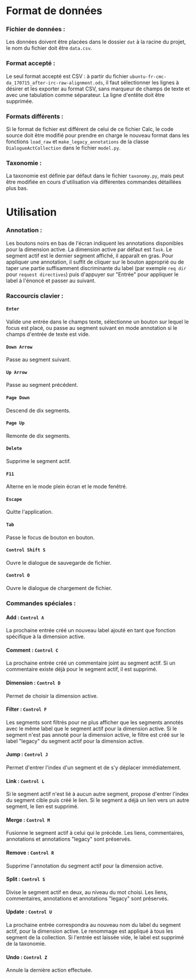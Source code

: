 # Format de données

### Fichier de données :

Les données doivent être placées dans le dossier `dat` à la racine du projet, le nom du fichier doit être `data.csv`.

### Format accepté :

Le seul format accepté est CSV : à partir du fichier `ubuntu-fr-cmc-da_170715_after-irc-raw-alignment.ods`, il faut sélectionner les lignes à désirer et les exporter au format CSV, sans marqueur de champs de texte et avec une tabulation comme séparateur. La ligne d'entête doit être supprimée.

### Formats différents :

Si le format de fichier est différent de celui de ce fichier Calc, le code source doit être modifié pour prendre en charge le nouveau format dans les fonctions `load_raw` et `make_legacy_annotations` de la classe `DialogueActCollection` dans le fichier `model.py`.

### Taxonomie :

La taxonomie est définie par défaut dans le fichier `taxonomy.py`, mais peut être modifiée en cours d'utilisation via différentes commandes détaillées plus bas.

# Utilisation

### Annotation :

Les boutons noirs en bas de l'écran indiquent les annotations disponibles pour la dimension active. La dimension active par défaut est `Task`. Le segment actif est le dernier segment affiché, il apparaît en gras. Pour appliquer une annotation, il suffit de cliquer sur le bouton approprié ou de taper une partie suffisamment discriminante du label (par exemple `req dir` pour `request directives`) puis d'appuyer sur "Entrée" pour appliquer le label à l'énoncé et passer au suivant.

### Raccourcis clavier :

#### `Enter`

Valide une entrée dans le champs texte, sélectionne un bouton sur lequel le focus est placé, ou passe au segment suivant en mode annotation si le champs d'entrée de texte est vide.

#### `Down Arrow`

Passe au segment suivant.

#### `Up Arrow`

Passe au segment précédent.

#### `Page Down`

Descend de dix segments.

#### `Page Up`

Remonte de dix segments.

#### `Delete`

Supprime le segment actif.

#### `F11`

Alterne en le mode plein écran et le mode fenêtré.

#### `Escape`

Quitte l'application. 

#### `Tab`

Passe le focus de bouton en bouton.

#### `Control Shift S`

Ouvre le dialogue de sauvegarde de fichier.

#### `Control O`

Ouvre le dialogue de chargement de fichier.

### Commandes spéciales :

#### Add : `Control A`

La prochaine entrée créé un nouveau label ajouté en tant que fonction spécifique à la dimension active.

#### Comment : `Control C`

La prochaine entrée créé un commentaire joint au segment actif. Si un commentaire existe déjà pour le segment actif, il est supprimé.

#### Dimension : `Control D`

Permet de choisir la dimension active.

#### Filter : `Control F`

Les segments sont filtrés pour ne plus afficher que les segments annotés avec le même label que le segment actif pour la dimension active. Si le segment n'est pas annoté pour la dimension active, le filtre est créé sur le label "legacy" du segment actif pour la dimension active.

#### Jump : `Control J`

Permet d'entrer l'index d'un segment et de s'y déplacer immédiatement.

#### Link : `Control L`

Si le segment actif n'est lié à aucun autre segment, propose d'entrer l'index du segment cible puis créé le lien. Si le segment a déjà un lien vers un autre segment, le lien est supprimé.

#### Merge : `Control M`

Fusionne le segment actif à celui qui le précède. Les liens, commentaires, annotations et annotations "legacy" sont préservés.

#### Remove : `Control R`

Supprime l'annotation du segment actif pour la dimension active.

#### Split : `Control S`

Divise le segment actif en deux, au niveau du mot choisi. Les liens, commentaires, annotations et annotations "legacy" sont préservés.

#### Update : `Control U`

La prochaine entrée correspondra au nouveau nom du label du segment actif, pour la dimension active. Le renommage est appliqué à tous les segment de la collection. Si l'entrée est laissée vide, le label est supprimé de la taxonomie.

#### Undo : `Control Z`

Annule la dernière action effectuée.
